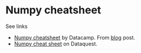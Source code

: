 # Numpy cheatsheet

See links

- [Numpy cheatsheet](https://s3.amazonaws.com/assets.datacamp.com/blog_assets/Numpy_Python_Cheat_Sheet.pdf) by Datacamp. From [blog](https://www.datacamp.com/community/blog/python-numpy-cheat-sheet) post.
- [Numpy cheat sheet](https://www.dataquest.io/blog/numpy-cheat-sheet/) on Dataquest.

<!--stackedit_data:
eyJoaXN0b3J5IjpbLTE1ODc3MTc3MDNdfQ==
-->